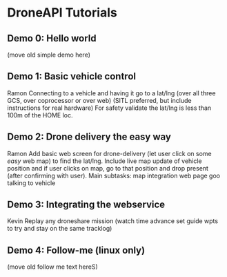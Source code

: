 

# DroneAPI Tutorials

## Demo 0: Hello world

(move old simple demo here)

## Demo 1: Basic vehicle control

Ramon Connecting to a vehicle and having it go to a lat/lng (over all three GCS, over coprocessor or over web) (SITL preferred, but include instructions for real hardware)  For safety validate the lat/lng is less than 100m of the HOME loc.

## Demo 2: Drone delivery the easy way

Ramon Add basic web screen for drone-delivery (let user click on some _easy_ web map) to find the lat/lng.  Include live map update of vehicle position and if user clicks on map, go to that position and drop present (after confirming with user). Main subtasks:
 map integration
 web page goo
 talking to vehicle

## Demo 3: Integrating the webservice

Kevin Replay any droneshare mission (watch time advance set guide wpts to try and stay on the same tracklog)

## Demo 4: Follow-me (linux only)

(move old follow me text hereS)